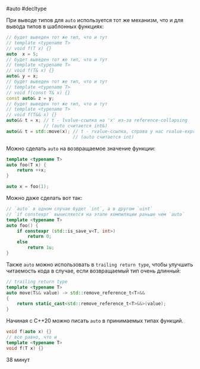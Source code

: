 #auto #decltype

При выводе типов для `auto` используется тот же механизм, что и для вывода типов в шаблонных функциях:
```C++
// будет выведен тот же тип, что и тут
// template <typename T>
// void f(T x) {}
auto  x = 5;
// будет выведен тот же тип, что и тут
// template <typename T>
// void f(T& x) {}
auto& y = x;
// будет выведен тот же тип, что и тут
// template <typename T>
// void f(const T& x) {}
const auto& z = y;
// будет выведен тот же тип, что и тут
// template <typename T>
// void f(T&& x) {}
auto&& t = x; // t - lvalue-ссылка на 'x' из-за reference-collapsing
			  // (auto считается int&)
auto&& t = std::move(x); // t - rvalue-ссылка, справа у нас rvalue-expression
						 // (auto считается int)
```

Можно сделать `auto` на возвращаемое значение функции:
```C++
template <typename T>
auto foo(T x) {
	return ++x;
}

auto x = foo(1);
```

Можно даже сделать вот так:
```C++
// `auto` в одном случае будет `int`, а в другом `uint`
// `if constexpr` вычисляется на этапе компиляции раньше чем `auto`
template <typename T>
auto foo() {
	if constexpr (std::is_save_v<T, int>)
		return 0;
	else
		return 1u;
}
```

Также `auto` можно использовать в `trailing return type`, чтобы улучшить читаемость кода в случае, если возвращаемый тип очень длинный:
```C++
// trailing return type
template <typename T>
auto move(T&& value) -> std::remove_reference_t<T>&&
{
	return static_cast<std::remove_reference_t<T>&&>(value);
}
```

Начиная с C++20 можно писать `auto` в принимаемых типах функций.
```C++
void f(auto x) {}
// все равно, что и
template <typename T>
void f(T x) {}
```

38 минут